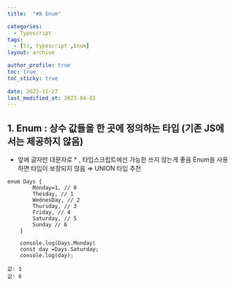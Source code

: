 ```yaml
---
title:  "#8 Enum"

categories:
  - Typescript
tags:
  - [ts, typescript ,Enum]
layout: archive

author_profile: true
toc: true
toc_sticky: true
 
date: 2022-11-27
last_modified_at: 2023-04-03
---
```

## **1. Enum**   : 상수 값들을 한 곳에 정의하는 타입 (기존 JS에서는 제공하지 않음)

- 앞에 글자만 대문자로 * , 타입스크립트에선 가능한 쓰지 않는게 좋음 Enum을 사용하면 타입이 보장되지 않음 ⇒ UNION 타입 추천

```tsx
enum Days {
        Monday=1, // 0
        Thesday, // 1
        WednesDay, // 2
        Thursday, // 3
        Friday, // 4
        Saturday, // 5
        Sunday // 6
    }

    console.log(Days.Monday)
    const day =Days.Saturday;
    console.log(day);

값: 1
값: 6
```